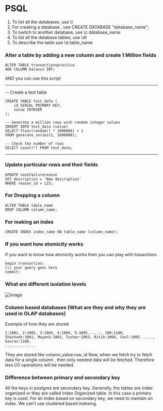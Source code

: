# PSQL

1) To list all the databases, use \l
2) For creating a database , use CREATE DATABASE "database_name";
3) To switch to another database, use \c database_name
4) To list all the database tables, use \dt
5) To describe the table use \d table_name

### Alter a table by adding a new column and create 1 Million fields
```
ALTER TABLE transactionspractice 
ADD COLUMN balance INT;
```
AND you can use this script

********************************************
-- Create a test table

```
CREATE TABLE test_data (
    id SERIAL PRIMARY KEY,
    value INTEGER
);

-- Generate a million rows with random integer values
INSERT INTO test_data (value)
SELECT floor(random() * 1000000) + 1
FROM generate_series(1, 1000000);

-- Check the number of rows
SELECT count(*) FROM test_data;

```
********************************************

### Update particular rows and their fields

```
UPDATE taskfailurereason
SET description = 'New description'
WHERE reason_id = 123;

```

### For Dropping a column

```
ALTER TABLE table_name
DROP COLUMN column_name;

```

### For making an index

```
CREATE INDEX index_name ON table_name (column_name);
```

### If you want how atomicity works

If you want to know how atomicity works then you can play with trasactions

```
begin transaction;
\\\ your query goes here 
commit;
```


### What are different isolation levels


![image](https://github.com/iamskp99/sql_practice/assets/42648568/d3a57111-8a41-4a08-84d8-2900484d6068)



### Column based databases (What are they and why they are used in OLAP databases)

Example of how they are stored

```
1:1001, 2:1002, 3:1003, 4:1004, 5:1005......, 100:1100,
Shashank:1001, Mayank:1002, Tushar:1003, Ritik:1004, Cool:1005......, Gaurav:1100,
..............
```

They are stored like column_value:row_id
Now, when we fetch try to fetch data for a single column , then only needed data will be fetched. Therefore less I/O
operations will be needed.

### Difference between primary and secondary key

All the keys in postgres are secondary key. Generally, the tables are index organized or they are called Index Organized table. In this case a primary key is used. For an index based on secondary key, we need to mantain an index. We can't use clustered based indexing.


